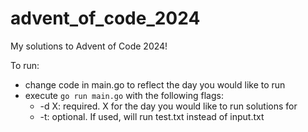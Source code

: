 # advent_of_code_2024

My solutions to Advent of Code 2024!

To run:
* change code in main.go to reflect the day you would like to run
* execute `go run main.go` with the following flags:
  * -d X: required. X for the day you would like to run solutions for
  * -t: optional. If used, will run test.txt instead of input.txt
